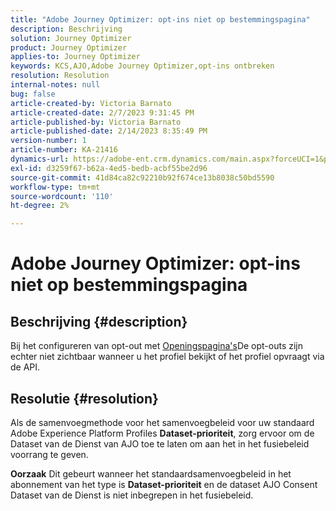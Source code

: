 ```yaml
---
title: "Adobe Journey Optimizer: opt-ins niet op bestemmingspagina"
description: Beschrijving
solution: Journey Optimizer
product: Journey Optimizer
applies-to: Journey Optimizer
keywords: KCS,AJO,Adobe Journey Optimizer,opt-ins ontbreken
resolution: Resolution
internal-notes: null
bug: false
article-created-by: Victoria Barnato
article-created-date: 2/7/2023 9:31:45 PM
article-published-by: Victoria Barnato
article-published-date: 2/14/2023 8:35:49 PM
version-number: 1
article-number: KA-21416
dynamics-url: https://adobe-ent.crm.dynamics.com/main.aspx?forceUCI=1&pagetype=entityrecord&etn=knowledgearticle&id=1b9b39cf-2ea7-ed11-aad1-6045bd0065f9
exl-id: d3259f67-b62a-4ed5-bedb-acbf55be2d96
source-git-commit: 41d84ca82c92210b92f674ce13b8038c50bd5590
workflow-type: tm+mt
source-wordcount: '110'
ht-degree: 2%

---
```


# Adobe Journey Optimizer: opt-ins niet op bestemmingspagina

## Beschrijving {#description}

Bij het configureren van opt-out met [Openingspagina&#39;s](https://experienceleague.adobe.com/docs/journey-optimizer/using/landing-pages/lp-use-cases.html)De opt-outs zijn echter niet zichtbaar wanneer u het profiel bekijkt of het profiel opvraagt via de API.

## Resolutie {#resolution}


Als de samenvoegmethode voor het samenvoegbeleid voor uw standaard Adobe Experience Platform Profiles <b>Dataset-prioriteit</b>, zorg ervoor om de Dataset van de Dienst van AJO toe te laten om aan het in het fusiebeleid voorrang te geven.


<b>Oorzaak</b>
Dit gebeurt wanneer het standaardsamenvoegbeleid in het abonnement van het type is <b>Dataset-prioriteit</b> en de dataset AJO Consent Dataset van de Dienst is niet inbegrepen in het fusiebeleid.
